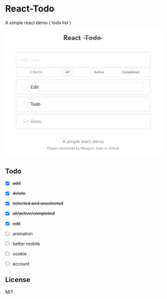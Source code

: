 # React-Todo

A simple react demo ( todo list )

<p align="center">
  <img src="react_todo.png" width="600">
</p>

## Todo

- [x] ~~add~~
- [x] ~~delete~~
- [x] ~~selected and unselected~~
- [x] ~~all/active/completed~~
- [x] ~~edit~~
- [ ] animation
- [ ] better mobile
- [ ] cookie
- [ ] account


## License

MIT